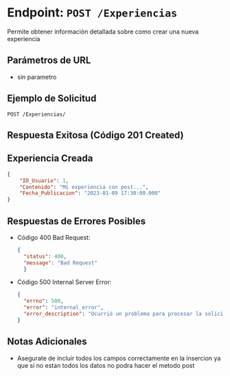 # Endpoint: `POST /Experiencias`

Permite obtener información detallada sobre como crear una nueva experiencia

## Parámetros de URL
- sin parametro 

## Ejemplo de Solicitud
```http
POST /Experiencias/
```

## Respuesta Exitosa (Código 201 Created)
## Experiencia Creada
```json
{
    "ID_Usuario": 1,
    "Contenido": "Mi experiencia con post...",
    "Fecha_Publicacion": "2023-01-09 17:30:00.000"
}
```

## Respuestas de Errores Posibles
- Código 400 Bad Request:

  ```json
  {
    "status": 400,
    "message": "Bad Request"
    }
  ```

- Código 500 Internal Server Error:
  ```json
  {
    "errno": 500,
    "error": "internal_error",
    "error_description": "Ocurrió un problema para procesar la solicitud"
  }
  ``` 

## Notas Adicionales

- Asegurate de incluir todos los campos correctamente en la insercion ya que si no estan todos
los datos no podra hacer el metodo post
